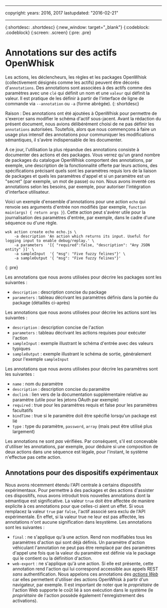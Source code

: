 ﻿---

copyright:
  years: 2016, 2017
lastupdated: "2016-02-21"

---

{:shortdesc: .shortdesc}
{:new_window: target="_blank"}
{:codeblock: .codeblock}
{:screen: .screen}
{:pre: .pre}

# Annotations sur des actifs OpenWhisk

Les actions, les déclencheurs, les règles et les packages OpenWhisk (collectivement désignés comme les actifs) peuvent être décorés d'`annotations`. Des annotations sont associées à des actifs comme des paramètres avec une `clé` qui définit un nom et une `valeur` qui définit la valeur. Il est pratique de les définir à partir de l'interface de ligne de commande via `--annotation` ou `-a` (forme abrégée). 
{: shortdesc}

Raison : Des annotations ont été ajoutées à OpenWhisk pour permettre de s'exercer sans modifier le schéma d'actif sous-jacent. Avant la rédaction du présent document, nous avions délibérément choisi de ne pas définir les `annotations` autorisées. Toutefois, alors que nous commençons à faire un usage plus intensif des annotations pour communiquer les modifications sémantiques, il s'avère indispensable de les documenter. 

A ce jour, l'utilisation la plus répandue des annotations consiste à documenter des actions et des packages. Vous verrez qu'un grand nombre de packages du catalogue OpenWhisk comportent des annotations, par exemple, une description de la fonctionnalité offerte par leurs actions, des spécifications précisant quels sont les paramètres requis lors de la liaison de packages et quels les paramètres d'appel et si un paramètre est un "secret" (par exemple, un mot de passe) ou non. Nous avons inventé ces annotations selon les besoins, par exemple, pour autoriser l'intégration d'interface utilisateur. 

Voici un exemple d'ensemble d'annotations pour une action `echo` qui renvoie ses arguments d'entrée non modifiés (par exemple, `function main(args) { return args }`). Cette action peut s'avérer utile pour la journalisation des paramètres d'entrée, par exemple, dans le cadre d'une séquence ou d'une règle. 

```
wsk action create echo echo.js \
    -a description 'An action which returns its input. Useful for logging input to enable debug/replay.' \
    -a parameters  '[{ "required":false, "description": "Any JSON entity" }]' \
    -a sampleInput  '{ "msg": "Five fuzzy felines"}' \
    -a sampleOutput '{ "msg": "Five fuzzy felines"}'
```
{: pre}

Les annotations que nous avons utilisées pour décrire les packages sont les suivantes :

- `description` : description concise du package
- `parameters` : tableau décrivant les paramètres définis dans la portée du package (détaillés ci-après)

Les annotations que nous avons utilisées pour décrire les actions sont les suivantes : 

- `description` : description concise de l'action
- `parameters` : tableau décrivant les actions requises pour exécuter l'action
- `sampleInput` : exemple illustrant le schéma d'entrée avec des valeurs typiques
- `sampleOutput` : exemple illustrant le schéma de sortie, généralement pour l'exemple `sampleInput`

Les annotations que nous avons utilisées pour décrire les paramètres sont les suivantes :

- `name` : nom du paramètre
- `description` : description concise du paramètre
- `doclink` : lien vers de la documentation supplémentaire relative au paramètre (utile pour les jetons OAuth par exemple) 
- `required` : true pour les paramètres requis et false pour les paramètres facultatifs
- `bindTime` : true si le paramètre doit être spécifié lorsqu'un package est lié
- `type` : type du paramètre, `password`, `array` (mais peut être utilisé plus largement)

Les annotations ne sont *pas* vérifiées. Par conséquent, s'il est concevable d'utiliser les annotations, par exemple, pour déduire si une composition de deux actions dans une séquence est légale, pour l'instant, le système n'effectue pas cette action. 

## Annotations pour des dispositifs expérimentaux

Nous avons récemment étendu l'API centrale à certains dispositifs expérimentaux. Pour permettre à des packages et des actions d'assister ces dispositifs, nous avons introduit trois nouvelles annotations dont la sémantique est significative. La valeur `true` doit être affectée de manière explicite à ces annotations pour que celles-ci aient un effet. Si vous remplacez la valeur `true` par `false`, l'actif associé sera exclu de l'API expérimentale. En effet, si la valeur true ne leur est pas affectée, les annotations n'ont aucune signification dans lesystème. Les annotations sont les suivantes :

- `final` : ne s'applique qu'à une action. Rend non modifiables tous les paramètres d'action qui sont déjà définis. Un paramètre d'action véhiculant l'annotation ne peut pas être remplacé par des paramètres d'appel une fois que la valeur du paramètre est définie via le package qui le contient ou la définition d'action. 
- `web-export` : ne s'applique qu'à une action. Si elle est présente, cette annotation rend l'action qui lui correspond accessible aux appels REST *sans* authentification. Nous appelons ces annotations des [*actions Web*](openwhisk_webactions.html) car elles permettent d'utiliser des actions OpenWhisk à partir d'un navigateur, par exemple. Il est important de noter que le *propriétaire* de l'action Web supporte le coût lié à son exécution dans le système (le *propriétaire* de l'action possède également l'enregistrement des activations). 


